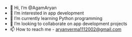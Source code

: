 - 👋 Hi, I’m @AgamAryan
- 👀 I’m interested in app development
- 🌱 I’m currently learning Python programming
- 💞️ I’m looking to collaborate on app development projects
- 📫 How to reach me - aryanverma1112002@gmail.com

<!---
AgamAryan/AgamAryan is a ✨ special ✨ repository because its `README.md` (this file) appears on your GitHub profile.
You can click the Preview link to take a look at your changes.
--->
